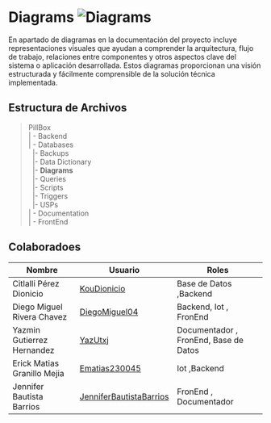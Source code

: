 # Diagrams ![Diagrams](https://img.shields.io/badge/Microsoft_Visio-3955A3?style=for-the-badge&logo=microsoft-visio&logoColor=white)


En apartado de diagramas en la documentación del proyecto incluye representaciones visuales que ayudan a comprender la arquitectura, flujo de trabajo, relaciones entre componentes y otros aspectos clave del sistema o aplicación desarrollada. Estos diagramas proporcionan una visión estructurada y fácilmente comprensible de la solución técnica implementada.

 

## Estructura de Archivos

>PillBox<br>
>| - Backend <br>
>| - Databases<br>
>&nbsp;&nbsp;|- Backups<br>
>&nbsp;&nbsp;|- Data Dictionary<br>
>&nbsp;&nbsp;|- **Diagrams**<br>
>&nbsp;&nbsp;|- Queries<br>
>&nbsp;&nbsp;|- Scripts<br>
>&nbsp;&nbsp;|- Triggers<br>
>&nbsp;&nbsp;|- USPs<br>
>| - Documentation<br>
>| - FrontEnd



## Colaboradoes

| Nombre                        | Usuario             | Roles |
|-------------------------------|---------------------|--------|
|  Citlalli Pérez Dionicio |      [KouDionicio](https://github.com/KouDionicio)  |  Base de Datos ,Backend      |
|  Diego Miguel Rivera Chavez | [DiegoMiguel04](https://github.com/DiegoMiguel04)       |  Backend, Iot , FronEnd     |
|  Yazmin Gutierrez Hernandez | [YazUtxj](https://github.com/YazUtxj)            | Documentador , FronEnd,  Base de Datos   |
|  Erick Matias Granillo Mejia | [Ematias230045](https://github.com/Ematias230045)            | Iot ,Backend     |
|  Jennifer Bautista Barrios |[JenniferBautistaBarrios](https://github.com/JenniferBautistaBarrios)            | FronEnd , Documentador      |
